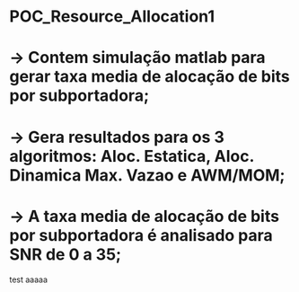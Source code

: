 # POC_Resource_Allocation1
# -> Contem simulação matlab para gerar taxa media de alocação de bits por subportadora;
#	-> Gera resultados para os 3 algoritmos: Aloc. Estatica, Aloc. Dinamica Max. Vazao e AWM/MOM;
#	-> A taxa media de alocação de bits por subportadora é analisado para SNR de 0 a 35;
test aaaaa
